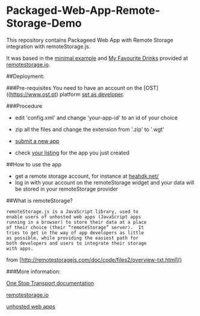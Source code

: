 Packaged-Web-App-Remote-Storage-Demo
====================================

This repository contains Packageed Web App with Remote Storage integration with remoteStorage.js.

It was based in the [minimal example](https://github.com/remotestorage/remotestorage.js/blob/master/example/minimal-head/index.html) and [My Favourite Drinks](https://myfavoritedrinks.5apps.com/) provided at [remotestorage.io](http://remotestorage.io/).

##Deployment:

###Pre-requisites
You need to have an account on the [OST]((https://www.ost.pt) platform [set as developer](https://www.ost.pt/user/developer-settings). 

###Procedure
- edit 'config.xml' and change 'your-app-id' to an id of your choice

- zip all the files and change the extension from '.zip' to '.wgt'

- [submit a new app](https://www.ost.pt/app/new)

- check [your listing](https://www.ost.pt/apps/your-listings) for the app you just created

##How to use the app

- get a remote storage account, for instance at [heahdk.net/](https://heahdk.net/)
- log in with your account on the remoteStorage widget and your data will be stored in your remoteStorage provider


##What is remoteStorage?

	remoteStorage.js is a JavaScript library, used to 
	enable users of unhosted web apps (JavaScript apps 
	running in a browser) to store their data at a place 
	of their choice (their “remoteStorage” server).  It 
	tries to get in the way of app developers as little 
	as possible, while providing the easiest path for 
	both developers and users to integrate their storage 
	with apps.

from [http://remotestoragejs.com/doc/code/files2/overview-txt.html]()


###More information:

[One Stop Transport documentation](https://developer.ost.pt/docs/guia_do_programador/introducao_plataforma/)

[remotestorage.io](remotestorage.io)

[unhosted web apps](https://unhosted.org/adventures/7/Adding-remote-storage-to-unhosted-web-apps.html)